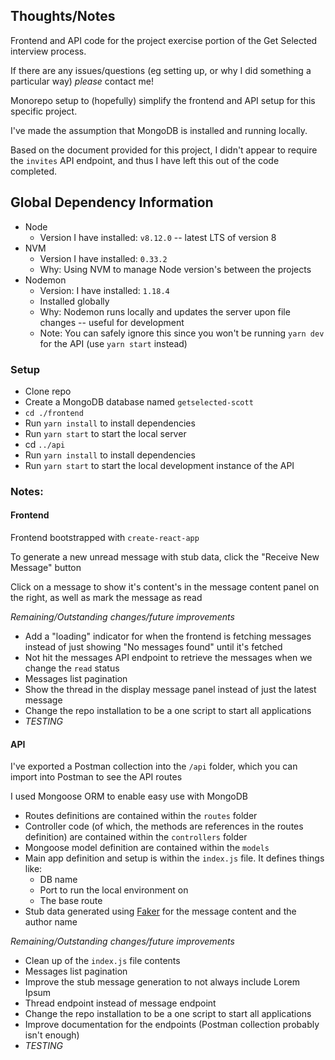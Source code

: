 ## Thoughts/Notes

Frontend and API code for the project exercise portion of the Get Selected interview process.

If there are any issues/questions (eg setting up, or why I did something a particular way) _please_ contact me!

Monorepo setup to (hopefully) simplify the frontend and API setup for this specific project.

I've made the assumption that MongoDB is installed and running locally.

Based on the document provided for this project, I didn't appear to require the `invites` API endpoint, and thus I have left this out of the code completed.


## Global Dependency Information

* Node
  * Version I have installed: `v8.12.0` -- latest LTS of version 8
* NVM
  * Version I have installed: `0.33.2`
  * Why: Using NVM to manage Node version's between the projects
* Nodemon
  * Version: I have installed: `1.18.4`
  * Installed globally
  * Why: Nodemon runs locally and updates the server upon file changes -- useful for development
  * Note: You can safely ignore this since you won't be running `yarn dev` for the API (use `yarn start` instead)

### Setup

* Clone repo
* Create a MongoDB database named `getselected-scott`
* `cd ./frontend`
* Run `yarn install` to install dependencies
* Run `yarn start` to start the local server
* cd `../api`
* Run `yarn install` to install dependencies
* Run `yarn start` to start the local development instance of the API

### Notes:

#### Frontend

Frontend bootstrapped with `create-react-app`

To generate a new unread message with stub data, click the "Receive New Message" button

Click on a message to show it's content's in the message content panel on the right, as well as mark the message as read


*Remaining/Outstanding changes/future improvements*

 * Add a "loading" indicator for when the frontend is fetching messages instead of just showing "No messages found" until it's fetched
 * Not hit the messages API endpoint to retrieve the messages when we change the `read` status
 * Messages list pagination
 * Show the thread in the display message panel instead of just the latest message
 * Change the repo installation to be a one script to start all applications
 * _TESTING_

#### API

I've exported a Postman collection into the `/api` folder, which you can import into Postman to see the API routes

I used Mongoose ORM to enable easy use with MongoDB

* Routes definitions are contained within the `routes` folder
* Controller code (of which, the methods are references in the routes definition) are contained within the `controllers` folder
* Mongoose model definition are contained within the `models`
* Main app definition and setup is within the `index.js` file. It defines things like:
  * DB name
  * Port to run the local environment on
  * The base route
* Stub data generated using [Faker](https://github.com/marak/Faker.js/) for the message content and the author name

*Remaining/Outstanding changes/future improvements*
 * Clean up of the `index.js` file contents
 * Messages list pagination
 * Improve the stub message generation to not always include Lorem Ipsum
 * Thread endpoint instead of message endpoint
 * Change the repo installation to be a one script to start all applications
 * Improve documentation for the endpoints (Postman collection probably isn't enough)
 * _TESTING_